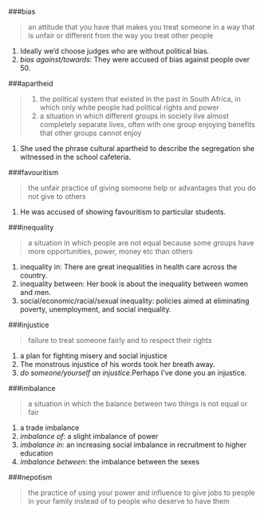 ###bias
> an attitude that you have that makes you treat someone in a way that is unfair or different from the way you treat other people

1. Ideally we’d choose judges who are without political bias.
2. *bias against/towards*: They were accused of bias against people over 50.

###apartheid
> 1. the political system that existed in the past in South Africa, in which only white people had political rights and power
> 2. a situation in which different groups in society live almost completely separate lives, often with one group enjoying benefits that other groups cannot enjoy

1. She used the phrase cultural apartheid to describe the segregation she witnessed in the school cafeteria.

###favouritism
> the unfair practice of giving someone help or advantages that you do not give to others

1. He was accused of showing favouritism to particular students.

###inequality
> a situation in which people are not equal because some groups have more opportunities, power, money etc than others

1. inequality in: There are great inequalities in health care across the country.
2. inequality between: Her book is about the inequality between women and men.
3. social/economic/racial/sexual inequality: policies aimed at eliminating poverty, unemployment, and social inequality.

###injustice
> failure to treat someone fairly and to respect their rights

1. a plan for fighting misery and social injustice
2. The monstrous injustice of his words took her breath away.
3. *do someone/yourself an injustice*.Perhaps I’ve done you an injustice.

###imbalance
> a situation in which the balance between two things is not equal or fair

1. a trade imbalance
2. *imbalance of*: a slight imbalance of power
3. *imbalance in*: an increasing social imbalance in recruitment to higher education
4. *imbalance between*: the imbalance between the sexes

###nepotism
> the practice of using your power and influence to give jobs to people in your family instead of to people who deserve to have them
